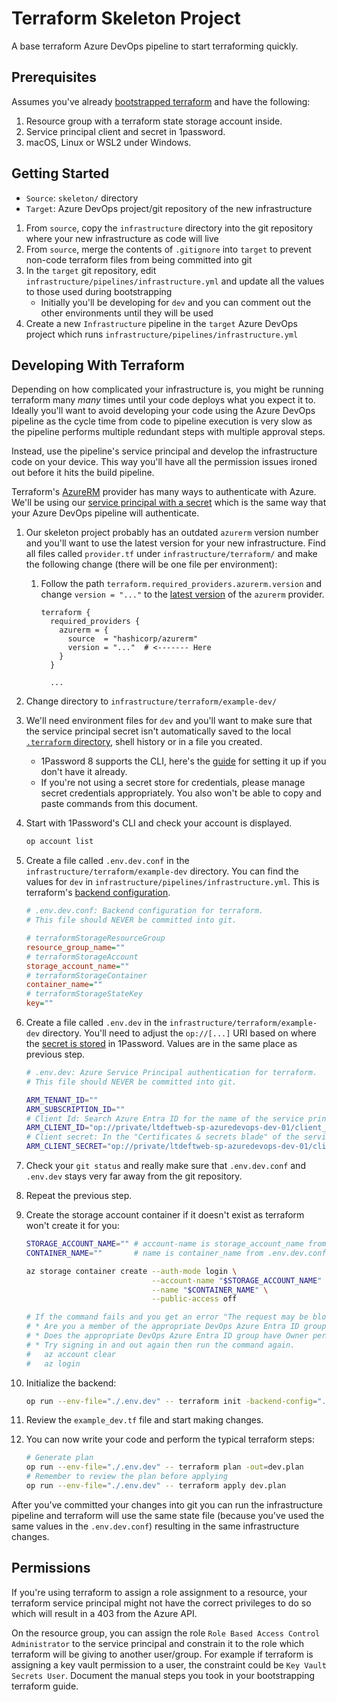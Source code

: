 # Terraform Skeleton Project

A base terraform Azure DevOps pipeline to start terraforming quickly.

## Prerequisites

Assumes you've already [bootstrapped terraform](BOOTSTRAPPING.md) and have the following:

1. Resource group with a terraform state storage account inside.
1. Service principal client and secret in 1password.
1. macOS, Linux or WSL2 under Windows.

## Getting Started

* `Source`: `skeleton/` directory
* `Target`: Azure DevOps project/git repository of the new infrastructure

1. From `source`, copy the `infrastructure` directory into the git repository where your new infrastructure as code will live
1. From `source`, merge the contents of `.gitignore` into `target` to prevent non-code terraform files from being committed into git
1. In the `target` git repository, edit `infrastructure/pipelines/infrastructure.yml` and update all the values to those used during bootstrapping
    * Initially you'll be developing for `dev` and you can comment out the other environments until they will be used
1. Create a new `Infrastructure` pipeline in the `target` Azure DevOps project which runs `infrastructure/pipelines/infrastructure.yml`

## Developing With Terraform

Depending on how complicated your infrastructure is, you might be running terraform many _many_ times until your code deploys what you expect it to. Ideally you'll want to avoid developing your code using the Azure DevOps pipeline as the cycle time from code to pipeline execution is very slow as the pipeline performs multiple redundant steps with multiple approval steps.

Instead, use the pipeline's service principal and develop the infrastructure code on your device. This way you'll have all the permission issues ironed out before it hits the build pipeline.

Terraform's [AzureRM](https://registry.terraform.io/providers/hashicorp/azurerm/latest/docs) provider has many ways to authenticate with Azure. We'll be using our [service principal with a secret](https://registry.terraform.io/providers/hashicorp/azurerm/latest/docs/guides/service_principal_client_secret) which is the same way that your Azure DevOps pipeline will authenticate.

1. Our skeleton project probably has an outdated `azurerm` version number and you'll want to use the latest version for your new infrastructure. Find all files called `provider.tf` under `infrastructure/terraform/` and make the following change (there will be one file per environment):

    1. Follow the path `terraform.required_providers.azurerm.version` and change `version = "..."` to the [latest version](https://registry.terraform.io/providers/hashicorp/azurerm/latest) of the `azurerm` provider.

        ```hcl
        terraform {
          required_providers {
            azurerm = {
              source  = "hashicorp/azurerm"
              version = "..."  # <------- Here
            }
          }

          ...
        ```

1. Change directory to `infrastructure/terraform/example-dev/`

1. We'll need environment files for `dev` and you'll want to make sure that the service principal secret isn't automatically saved to the local [`.terraform` directory](https://developer.hashicorp.com/terraform/language/settings/backends/configuration#credentials-and-sensitive-data), shell history or in a file you created.
    * 1Password 8 supports the CLI, here's the [guide](https://developer.1password.com/docs/cli/get-started/) for setting it up if you don't have it already.
    * If you're not using a secret store for credentials, please manage secret credentials appropriately. You also won't be able to copy and paste commands from this document.

1. Start with 1Password's CLI and check your account is displayed.

    ```bash
    op account list
    ```

1. Create a file called `.env.dev.conf` in the `infrastructure/terraform/example-dev` directory. You can find the values for `dev` in `infrastructure/pipelines/infrastructure.yml`. This is terraform's [backend configuration](https://developer.hashicorp.com/terraform/language/settings/backends/configuration).

    ```ini
    # .env.dev.conf: Backend configuration for terraform.
    # This file should NEVER be committed into git.

    # terraformStorageResourceGroup
    resource_group_name=""
    # terraformStorageAccount
    storage_account_name=""
    # terraformStorageContainer
    container_name=""
    # terraformStorageStateKey
    key=""
    ```

1. Create a file called `.env.dev` in the `infrastructure/terraform/example-dev` directory. You'll need to adjust the `op://[...]` URI based on where the [secret is stored](https://developer.1password.com/docs/cli/secrets-reference-syntax/) in 1Password. Values are in the same place as previous step.

    ```bash
    # .env.dev: Azure Service Principal authentication for terraform.
    # This file should NEVER be committed into git.

    ARM_TENANT_ID=""
    ARM_SUBSCRIPTION_ID=""
    # Client Id: Search Azure Entra ID for the name of the service principal, app registrations, overview, "Application (client) ID" field
    ARM_CLIENT_ID="op://private/ltdeftweb-sp-azuredevops-dev-01/client_id"
    # Client secret: In the "Certificates & secrets blade" of the service principal
    ARM_CLIENT_SECRET="op://private/ltdeftweb-sp-azuredevops-dev-01/client_secret"
    ```

1. Check your `git status` and really make sure that `.env.dev.conf` and `.env.dev` stays very far away from the git repository.

1. Repeat the previous step.

1. Create the storage account container if it doesn't exist as terraform won't create it for you:

    ```bash
    STORAGE_ACCOUNT_NAME="" # account-name is storage_account_name from .env.dev.conf
    CONTAINER_NAME=""       # name is container_name from .env.dev.conf

    az storage container create --auth-mode login \
                                --account-name "$STORAGE_ACCOUNT_NAME" \
                                --name "$CONTAINER_NAME" \
                                --public-access off

    # If the command fails and you get an error "The request may be blocked...":
    # * Are you a member of the appropriate DevOps Azure Entra ID group?
    # * Does the appropriate DevOps Azure Entra ID group have Owner permission over the resource group?
    # * Try signing in and out again then run the command again.
    #   az account clear
    #   az login
    ```

1. Initialize the backend:

    ```bash
    op run --env-file="./.env.dev" -- terraform init -backend-config=".env.dev.conf"
    ```

1. Review the `example_dev.tf` file and start making changes.

1. You can now write your code and perform the typical terraform steps:

    ```bash
    # Generate plan
    op run --env-file="./.env.dev" -- terraform plan -out=dev.plan
    # Remember to review the plan before applying
    op run --env-file="./.env.dev" -- terraform apply dev.plan
    ```

After you've committed your changes into git you can run the infrastructure pipeline and terraform will use the same state file (because you've used the same values in the `.env.dev.conf`) resulting in the same infrastructure changes.

## Permissions

If you're using terraform to assign a role assignment to a resource, your terraform service principal might not have the correct privileges to do so which will result in a 403 from the Azure API.

On the resource group, you can assign the role `Role Based Access Control Administrator` to the service principal and constrain it to the role which terraform will be giving to another user/group. For example if terraform is assigning a key vault permission to a user, the constraint could be `Key Vault Secrets User`. Document the manual steps you took in your bootstrapping terraform guide.

